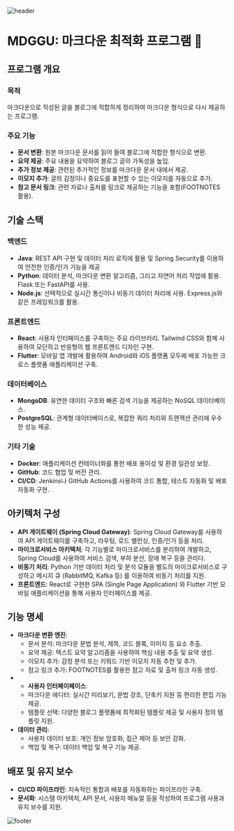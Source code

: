 ![header](https://capsule-render.vercel.app/api?type=waving&color=auto&height=100&section=header&fontSize=90)

# MDGGU: 마크다운 최적화 프로그램 📝

## 프로그램 개요

### 목적

마크다운으로 작성된 글을 블로그에 적합하게 정리하여 마크다운 형식으로 다시 제공하는 프로그램.

### 주요 기능

- **문서 변환**: 원본 마크다운 문서를 읽어 들여 블로그에 적합한 형식으로 변환.
- **요약 제공**: 주요 내용을 요약하여 블로그 글의 가독성을 높임.
- **추가 정보 제공**: 관련된 추가적인 정보를 마크다운 문서 내에서 제공.
- **이모지 추가**: 글의 감정이나 중요도를 표현할 수 있는 이모지를 자동으로 추가.
- **참고 문서 링크**: 관련 자료나 출처를 링크로 제공하는 기능을 포함(FOOTNOTES 활용).

## 기술 스택

### 백엔드

- **Java**: REST API 구현 및 데이터 처리 로직에 활용 및 Spring Security를 이용하여 안전한 인증/인가 기능을 제공
- **Python**: 데이터 분석, 마크다운 변환 알고리즘, 그리고 자연어 처리 작업에 활용. Flask 또는 FastAPI를 사용.
- **Node.js**: 선택적으로 실시간 통신이나 비동기 데이터 처리에 사용. Express.js와 같은 프레임워크를 활용.

### 프론트엔드

- **React**: 사용자 인터페이스를 구축하는 주요 라이브러리. Tailwind CSS와 함께 사용하여 모던하고 반응형의 웹 프론트엔드 디자인 구현.
- **Flutter**: 모바일 앱 개발에 활용하여 Android와 iOS 플랫폼 모두에 배포 가능한 크로스 플랫폼 애플리케이션 구축.

### 데이터베이스

- **MongoDB**: 유연한 데이터 구조와 빠른 검색 기능을 제공하는 NoSQL 데이터베이스.
- **PostgreSQL**: 관계형 데이터베이스로, 복잡한 쿼리 처리와 트랜잭션 관리에 우수한 성능 제공.

### 기타 기술

- **Docker**: 애플리케이션 컨테이너화를 통한 배포 용이성 및 환경 일관성 보장.
- **GitHub**: 코드 협업 및 버전 관리.
- **CI/CD**: Jenkins나 GitHub Actions를 사용하여 코드 통합, 테스트 자동화 및 배포 자동화 구현.

## 아키텍처 구성

- **API 게이트웨이 (Spring Cloud Gateway)**: Spring Cloud Gateway를 사용하여 API 게이트웨이를 구축하고, 라우팅, 로드 밸런싱, 인증/인가 등을 처리.
- **마이크로서비스 아키텍처**: 각 기능별로 마이크로서비스를 분리하여 개발하고, Spring Cloud를 사용하여 서비스 검색, 부하 분산, 장애 복구 등을 관리다.
- **비동기 처리**: Python 기반 데이터 처리 및 분석 모듈을 별도의 마이크로서비스로 구성하고 메시지 큐 (RabbitMQ, Kafka 등) 를 이용하여 비동기 처리를 지원.
- **프론트엔드**: React로 구현한 SPA (Single Page Application) 와 Flutter 기반 모바일 애플리케이션을 통해 사용자 인터페이스를 제공.

## 기능 명세

- **마크다운 변환 엔진**:
  - 문서 분석: 마크다운 문법 분석, 제목, 코드 블록, 이미지 등 요소 추출.
  - 요약 제공: 텍스트 요약 알고리즘을 사용하여 핵심 내용 추출 및 요약 생성.
  - 이모지 추가: 감정 분석 또는 키워드 기반 이모지 자동 추천 및 추가.
  - 참고 링크 추가: FOOTNOTES를 활용한 참고 자료 및 출처 링크 자동 생성.
- - **사용자 인터페이페이스**:
  * 마크다운 에디터: 실시간 미리보기, 문법 강조, 단축키 지원 등 편리한 편집 기능 제공.
  * 템플릿 선택: 다양한 블로그 플랫폼에 최적화된 템플릿 제공 및 사용자 정의 템플릿 지원.
- **데이터 관리**:
  - 사용자 데이터 보호: 개인 정보 암호화, 접근 제어 등 보안 강화.
  - 백업 및 복구: 데이터 백업 및 복구 기능 제공.

## 배포 및 유지 보수

- **CI/CD 파이프라인**: 지속적인 통합과 배포를 자동화하는 파이프라인 구축.
- **문서화**: 시스템 아키텍처, API 문서, 사용자 매뉴얼 등을 작성하여 프로그램 사용과 유지 보수를 지원.

![footer](https://capsule-render.vercel.app/api?type=waving&color=auto&height=150&section=footer&fontSize=90)
